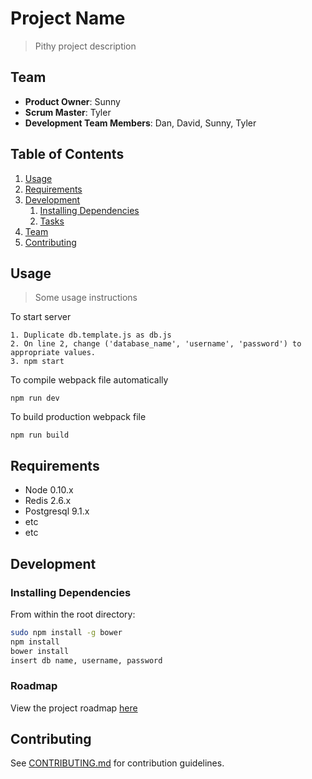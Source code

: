 # Project Name

> Pithy project description

## Team

  - __Product Owner__: Sunny
  - __Scrum Master__: Tyler
  - __Development Team Members__: Dan, David, Sunny, Tyler

## Table of Contents

1. [Usage](#Usage)
1. [Requirements](#requirements)
1. [Development](#development)
    1. [Installing Dependencies](#installing-dependencies)
    1. [Tasks](#tasks)
1. [Team](#team)
1. [Contributing](#contributing)

## Usage

> Some usage instructions

  To start server
  ```
  1. Duplicate db.template.js as db.js
  2. On line 2, change ('database_name', 'username', 'password') to appropriate values.
  3. npm start
  ```

  To compile webpack file automatically 
  ```
  npm run dev
  ```

  To build production webpack file
  ```
  npm run build
  ```

## Requirements

- Node 0.10.x
- Redis 2.6.x
- Postgresql 9.1.x
- etc
- etc

## Development

### Installing Dependencies

From within the root directory:

```sh
sudo npm install -g bower
npm install
bower install
insert db name, username, password 
```


### Roadmap

View the project roadmap [here](LINK_TO_PROJECT_ISSUES)


## Contributing

See [CONTRIBUTING.md](CONTRIBUTING.md) for contribution guidelines.
